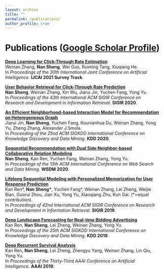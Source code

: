 ```yaml
---
layout: archive
title: ""
permalink: /publications/
author_profile: true
---
```


<!-- {% if author.googlescholar %}
  You can also find my articles on <u><a href="{{author.googlescholar}}">my Google Scholar profile</a>.</u>
{% endif %}

{% include base_path %}

{% for post in site.publications reversed %}
  {% include archive-single.html %}
{% endfor %} -->

# Publications ([Google Scholar Profile](https://scholar.google.com/citations?user=JPBGjOYAAAAJ&hl=zh-CN))
[**Deep Learning for Click-Through Rate Estimation**](/publication/Deep-CTR-Survey)<br>
Weinan Zhang, **Nan Sheng**, Wei Guo, Ruiming Tang, Xiuqiang He.<br>
In *Proceedings of the 30th International Joint Conference on Artificial Intelligence*. **IJCAI 2021 Survey Track**.

[**User Behavior Retrieval for Click-Through Rate Prediction**](/publication/UBR4CTR)<br>
**Nan Sheng**, Weinan Zhang, Xin Wu, Jiarui Jin, Yuchen Fang, Yong Yu.<br>
In *Proceedings of the 43th International ACM SIGIR Conference on Research and Development in Information Retrieval*. **SIGIR 2020**.

[**An Efficient Neighborhood-based Interaction Model for Recommendation on Heterogeneous Graph**](/publication/NIRec)<br>
Jiarui Jin, **Nan Sheng**, Yuchen Fang, Kounianhua Du, Weinan Zhang, Yong Yu, Zheng Zhang, Alexander J.Smola.<br>
In *Proceeding of the 25nd ACM SIGKDD International Conference on Knowledge Discovery and Data Mining*. **KDD 2020**.


[**Sequential Recommendation with Dual Side Neighbor-based Collaborative Relation Modeling**](/publication/SCORE)<br>
**Nan Sheng**, Kan Ren, Yuchen Fang, Weinan Zhang, Yong Yu.<br>
In *Proceedings of the 13th ACM International Conference on Web Search and Data Mining*. **WSDM 2020**.

[**Lifelong Sequential Modeling with Personalized Memorization for User Response Prediction**](/publication/HPMN)<br>
Kan Ren\*, **Nan Sheng\***, Yuchen Fang\*, Weinan Zhang, Lei Zheng, Weijie Bian, Guorui Zhou, Jian Xu, Yong Yu, Xiaoqiang Zhu, Kun Gai. (\*=equal contribution).<br>
In *Proceedings of 42nd International ACM SIGIR Conference on Research and Development in Information Retrieval*. **SIGIR 2019**.

[**Deep Landscape Forecasting for Real-time Bidding Advertising**](/publication/DLF)<br>
Kan Ren, **Nan Sheng**, Lei Zheng, Weinan Zhang, Yong Yu.<br>
In *Proceedings of the 25th ACM SIGKDD International Conference on Knowledge Discovery and Data Mining*. **KDD 2019**.

[**Deep Recurrent Survival Analysis**](/publication/DRSA)<br>
Kan Ren, **Nan Sheng**, Lei Zheng, Zhengyu Yang, Weinan Zhang, Lin Qiu, Yong Yu.<br>
In *Proceedings of the Thirty-Third AAAI Conference on Artificial Intelligence*. **AAAI 2019**.
